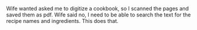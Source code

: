 Wife wanted asked me to digitize a cookbook, so I scanned the pages and saved them as pdf. 
Wife said no, I need to be able to search the text for the recipe names and ingredients. 
This does that. 
